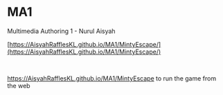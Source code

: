 # MA1
Multimedia Authoring 1 - Nurul Aisyah

[https://AisyahRafflesKL.github.io/MA1/MintyEscape/](https://AisyahRafflesKL.github.io/MA1/MintyEscape/)​

​

https://AisyahRafflesKL.github.io/MA1/MintyEscape to run the game from the web
